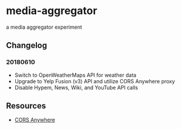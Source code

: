 # media-aggregator

a media aggregator experiment

## Changelog

### 20180610
* Switch to OpenWeatherMaps API for weather data
* Upgrade to Yelp Fusion (v3) API and utilize CORS Anywhere proxy
* Disable Hypem, News, Wiki, and YouTube API calls

## Resources
* [CORS Anywhere](https://github.com/Rob--W/cors-anywhere)